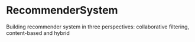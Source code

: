 # RecommenderSystem
Building recommender system in three perspectives: collaborative filtering, content-based and hybrid
